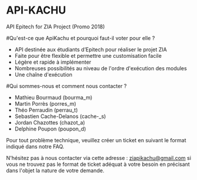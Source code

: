# API-KACHU
API Epitech for ZIA Project (Promo 2018)

#Qu'est-ce que ApiKachu et pourquoi faut-il voter pour elle ?

- API destinée aux étudiants d’Epitech pour réaliser le projet ZIA
- Faite pour être flexible et permettre une customisation facile
- Légère et rapide à implémenter
- Nombreuses possibilités au niveau de l'ordre d'exécution des modules
- Une chaîne d'exécution

#Qui sommes-nous et comment nous contacter ?

- Mathieu Bourmaud (bourma_m)
- Martin Porrès (porres_m)
- Théo Perraudin (perrau_t)
- Sebastien Cache-Delanos (cache-_s)
- Jordan Chazottes (chazot_a)
- Delphine Poupon (poupon_d)

Pour tout problème technique, veuillez créer un ticket en suivant le format indiqué dans notre FAQ.

N'hésitez pas à nous contacter via cette adresse : ziapikachu@gmail.com si vous ne trouvez pas le format de ticket adéquat à votre besoin en précisant dans l'objet la nature de votre demande.